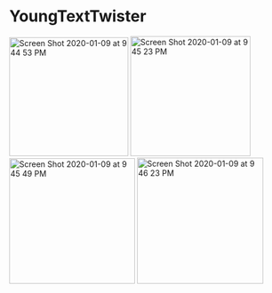 # YoungTextTwister
<img width="214" alt="Screen Shot 2020-01-09 at 9 44 53 PM" src="https://user-images.githubusercontent.com/59711438/72209690-f5a55c00-347e-11ea-8dba-0c5fe03f047a.png">
<img width="216" alt="Screen Shot 2020-01-09 at 9 45 23 PM" src="https://user-images.githubusercontent.com/59711438/72209692-f9d17980-347e-11ea-9508-69bbbc65ffad.png">
<img width="226" alt="Screen Shot 2020-01-09 at 9 45 49 PM" src="https://user-images.githubusercontent.com/59711438/72209694-fccc6a00-347e-11ea-8986-7a621b3b0055.png">
<img width="227" alt="Screen Shot 2020-01-09 at 9 46 23 PM" src="https://user-images.githubusercontent.com/59711438/72209695-ffc75a80-347e-11ea-8264-d34a12de4481.png">
